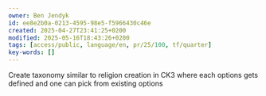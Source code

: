```yaml
---
owner: Ben Jendyk
id: ee8e2b0a-0213-4595-98e5-f5966430c46e
created: 2025-04-27T23:41:25+0200
modified: 2025-05-16T18:43:26+0200
tags: [access/public, language/en, pr/25/100, tf/quarter]
key-words: []
---
```


Create taxonomy similar to religion creation in CK3 where each options gets defined and one can pick from existing options